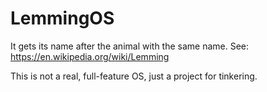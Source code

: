 # LemmingOS

It gets its name after the animal with the same name.
See: https://en.wikipedia.org/wiki/Lemming

This is not a real, full-feature OS, just a project for tinkering.
